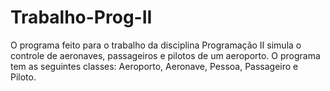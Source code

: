 # Trabalho-Prog-II

O programa feito para o trabalho da disciplina Programação II simula o controle de aeronaves, passageiros e pilotos de um aeroporto. O programa tem as seguintes classes: Aeroporto, Aeronave, Pessoa, Passageiro e Piloto. 
